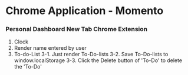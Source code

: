 # Chrome Application - Momento
### Personal Dashboard New Tab Chrome Extension

1. Clock
2. Render name entered by user
3. To-do-List
  3-1. Just render To-Do-lists
  3-2. Save To-Do-lists to window.localStorage
  3-3. Click the Delete button of 'To-Do' to delete the 'To-Do'

